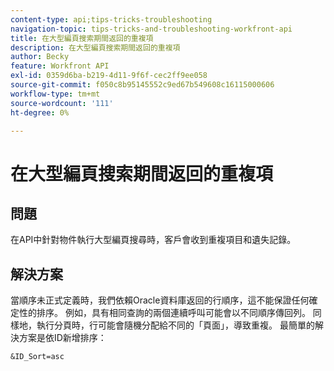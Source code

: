 ```yaml
---
content-type: api;tips-tricks-troubleshooting
navigation-topic: tips-tricks-and-troubleshooting-workfront-api
title: 在大型編頁搜索期間返回的重複項
description: 在大型編頁搜索期間返回的重複項
author: Becky
feature: Workfront API
exl-id: 0359d6ba-b219-4d11-9f6f-cec2ff9ee058
source-git-commit: f050c8b95145552c9ed67b549608c16115000606
workflow-type: tm+mt
source-wordcount: '111'
ht-degree: 0%

---
```



# 在大型編頁搜索期間返回的重複項

## 問題

在API中針對物件執行大型編頁搜尋時，客戶會收到重複項目和遺失記錄。

## 解決方案

當順序未正式定義時，我們依賴Oracle資料庫返回的行順序，這不能保證任何確定性的排序。 例如，具有相同查詢的兩個連續呼叫可能會以不同順序傳回列。 同樣地，執行分頁時，行可能會隨機分配給不同的「頁面」，導致重複。 最簡單的解決方案是依ID新增排序：

```
&ID_Sort=asc
```


